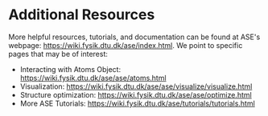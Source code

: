 # Additional Resources

More helpful resources, tutorials, and documentation can be found at ASE's webpage: https://wiki.fysik.dtu.dk/ase/index.html. We point to specific pages that may be of interest:

* Interacting with Atoms Object: https://wiki.fysik.dtu.dk/ase/ase/atoms.html
* Visualization: https://wiki.fysik.dtu.dk/ase/ase/visualize/visualize.html
* Structure optimization: https://wiki.fysik.dtu.dk/ase/ase/optimize.html
* More ASE Tutorials: https://wiki.fysik.dtu.dk/ase/tutorials/tutorials.html